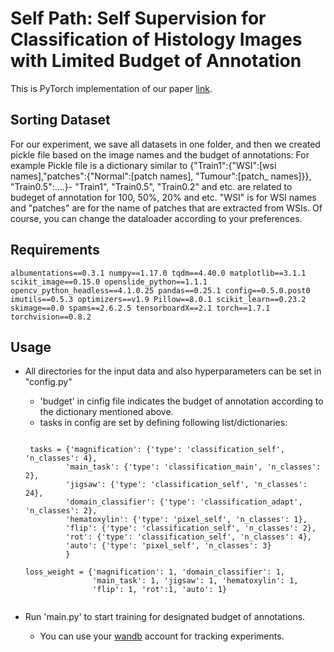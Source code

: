 # Self Path: Self Supervision for Classification of Histology Images with Limited Budget of Annotation
This is PyTorch implementation of our paper [link](https://arxiv.org/pdf/2008.05571.pdf).

## Sorting Dataset
For our experiment, we save all datasets in one folder, and then we created pickle file based on the image names and the budget of annotations: For example
Pickle file is a dictionary similar to {"Train1":{"WSI":[wsi names],"patches":{"Normal":[patch names], "Tumour":[patch_ names]}},
    "Train0.5":....}- "Train1", "Train0.5", "Train0.2" and etc. are related to budeget of annotation for 100, 50%, 20% and etc. "WSI" is for WSI names and "patches" are for the name of patches that are extracted from WSIs. Of course, you can change the dataloader according to your preferences.
## Requirements    
`albumentations==0.3.1
numpy==1.17.0
tqdm==4.40.0
matplotlib==3.1.1
scikit_image==0.15.0
openslide_python==1.1.1
opencv_python_headless==4.1.0.25
pandas==0.25.1
config==0.5.0.post0
imutils==0.5.3
optimizers==v1.9
Pillow==8.0.1
scikit_learn==0.23.2
skimage==0.0
spams==2.6.2.5
tensorboardX==2.1
torch==1.7.1
torchvision==0.8.2`

## Usage
- All directories for the input data and also hyperparameters can be set in "config.py"
    - 'budget' in cinfig file indicates the budget of annotation according to the dictionary mentioned above.
    - tasks in config are set by defining following list/dictionaries:    
    
    ```task_names = ['main_task', 'magnification']#['main_task', 'magnification', 'jigsaw', 'domain_classifier', hematoxylin, 'rot']'
    
     tasks = {'magnification': {'type': 'classification_self', 'n_classes': 4},
             'main_task': {'type': 'classification_main', 'n_classes': 2},
             'jigsaw': {'type': 'classification_self', 'n_classes': 24},
             'domain_classifier': {'type': 'classification_adapt', 'n_classes': 2},
             'hematoxylin': {'type': 'pixel_self', 'n_classes': 1},
             'flip': {'type': 'classification_self', 'n_classes': 2},
             'rot': {'type': 'classification_self', 'n_classes': 4},
             'auto': {'type': 'pixel_self', 'n_classes': 3}
             }
             
    loss_weight = {'magnification': 1, 'domain_classifier': 1,
                   'main_task': 1, 'jigsaw': 1, 'hematoxylin': 1,
                   'flip': 1, 'rot':1, 'auto': 1}
                   
- Run 'main.py' to start training for designated budget of annotations.
    - You can use your [wandb](https://www.wandb.com) account for tracking experiments.
    
    
